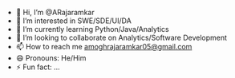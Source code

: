 - 👋 Hi, I’m @ARajaramkar
- 👀 I’m interested in SWE/SDE/UI/DA
- 🌱 I’m currently learning Python/Java/Analytics
- 💞️ I’m looking to collaborate on Analytics/Software Development  
- 📫 How to reach me amoghrajaramkar05@gmail.com 
- 😄 Pronouns: He/Him
- ⚡ Fun fact: ...

<!---
ARajaramkar/ARajaramkar is a ✨ special ✨ repository because its `README.md` (this file) appears on your GitHub profile.
You can click the Preview link to take a look at your changes.
--->
